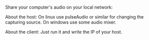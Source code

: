Share your computer's audio on your local network:

About the host:
On linux use pulseAudio or similar for changing the capturing source.
On windows use some audio mixer.

About the client:
Just run it and write the IP of your host.
